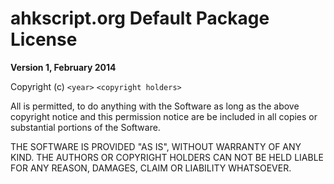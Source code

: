 ahkscript.org Default Package License
================================================
**Version 1, February 2014**

Copyright (c) `<year>` `<copyright holders>`

All is permitted, to do anything with the Software as long as the above copyright notice and this permission notice are be included in all copies or substantial portions of the Software.

THE SOFTWARE IS PROVIDED "AS IS", WITHOUT WARRANTY OF ANY KIND. THE AUTHORS OR COPYRIGHT HOLDERS CAN NOT BE HELD LIABLE FOR ANY REASON, DAMAGES, CLAIM OR LIABILITY WHATSOEVER.